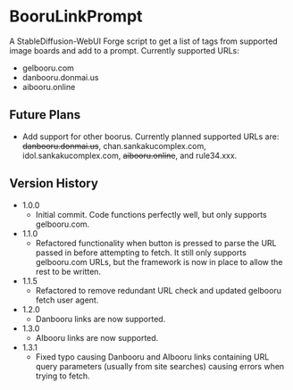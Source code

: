 # BooruLinkPrompt
A StableDiffusion-WebUI Forge script to get a list of tags from supported image boards and add to a prompt.
Currently supported URLs:
- gelbooru.com
- danbooru.donmai.us
- aibooru.online

## Future Plans
- Add support for other boorus. Currently planned supported URLs are: ~~danbooru.donmai.us~~, chan.sankakucomplex.com, idol.sankakucomplex.com, ~~aibooru.online~~, and rule34.xxx.

## Version History
- 1.0.0
    - Initial commit. Code functions perfectly well, but only supports gelbooru.com.
- 1.1.0
    - Refactored functionality when button is pressed to parse the URL passed in before attempting to fetch. It still only supports gelbooru.com URLs, but the framework is now in place to allow the rest to be written.
- 1.1.5
    - Refactored to remove redundant URL check and updated gelbooru fetch user agent.
- 1.2.0
    - Danbooru links are now supported.
- 1.3.0
    - AIbooru links are now supported.
- 1.3.1
    - Fixed typo causing Danbooru and AIbooru links containing URL query parameters (usually from site searches) causing errors when trying to fetch.
